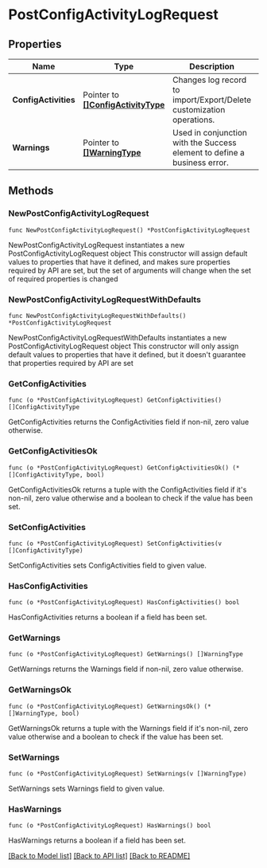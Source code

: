 # PostConfigActivityLogRequest

## Properties

Name | Type | Description | Notes
------------ | ------------- | ------------- | -------------
**ConfigActivities** | Pointer to [**[]ConfigActivityType**](ConfigActivityType.md) | Changes log record to import/Export/Delete customization operations. | [optional] 
**Warnings** | Pointer to [**[]WarningType**](WarningType.md) | Used in conjunction with the Success element to define a business error. | [optional] 

## Methods

### NewPostConfigActivityLogRequest

`func NewPostConfigActivityLogRequest() *PostConfigActivityLogRequest`

NewPostConfigActivityLogRequest instantiates a new PostConfigActivityLogRequest object
This constructor will assign default values to properties that have it defined,
and makes sure properties required by API are set, but the set of arguments
will change when the set of required properties is changed

### NewPostConfigActivityLogRequestWithDefaults

`func NewPostConfigActivityLogRequestWithDefaults() *PostConfigActivityLogRequest`

NewPostConfigActivityLogRequestWithDefaults instantiates a new PostConfigActivityLogRequest object
This constructor will only assign default values to properties that have it defined,
but it doesn't guarantee that properties required by API are set

### GetConfigActivities

`func (o *PostConfigActivityLogRequest) GetConfigActivities() []ConfigActivityType`

GetConfigActivities returns the ConfigActivities field if non-nil, zero value otherwise.

### GetConfigActivitiesOk

`func (o *PostConfigActivityLogRequest) GetConfigActivitiesOk() (*[]ConfigActivityType, bool)`

GetConfigActivitiesOk returns a tuple with the ConfigActivities field if it's non-nil, zero value otherwise
and a boolean to check if the value has been set.

### SetConfigActivities

`func (o *PostConfigActivityLogRequest) SetConfigActivities(v []ConfigActivityType)`

SetConfigActivities sets ConfigActivities field to given value.

### HasConfigActivities

`func (o *PostConfigActivityLogRequest) HasConfigActivities() bool`

HasConfigActivities returns a boolean if a field has been set.

### GetWarnings

`func (o *PostConfigActivityLogRequest) GetWarnings() []WarningType`

GetWarnings returns the Warnings field if non-nil, zero value otherwise.

### GetWarningsOk

`func (o *PostConfigActivityLogRequest) GetWarningsOk() (*[]WarningType, bool)`

GetWarningsOk returns a tuple with the Warnings field if it's non-nil, zero value otherwise
and a boolean to check if the value has been set.

### SetWarnings

`func (o *PostConfigActivityLogRequest) SetWarnings(v []WarningType)`

SetWarnings sets Warnings field to given value.

### HasWarnings

`func (o *PostConfigActivityLogRequest) HasWarnings() bool`

HasWarnings returns a boolean if a field has been set.


[[Back to Model list]](../README.md#documentation-for-models) [[Back to API list]](../README.md#documentation-for-api-endpoints) [[Back to README]](../README.md)


